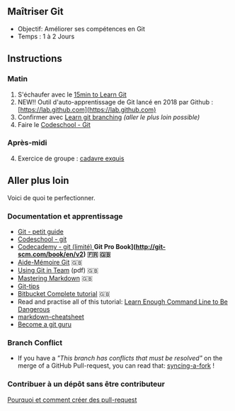 ## Maîtriser Git

- Objectif: Améliorer ses compétences en Git
- Temps : 1 à 2 Jours
## Instructions

### Matin
1. S'échaufer avec le [15min to Learn Git](https://try.github.io)
2. NEW!! Outil d'auto-apprentissage de Git lancé en 2018 par Github : [https://lab.github.com](https://lab.github.com)
2. Confirmer avec [Learn git branching](http://learngitbranching.js.org) _(aller le plus loin possible)_
3. Faire le [Codeschool - Git ](https://www.codeschool.com/learn/git)

### Après-midi
4. Exercice de groupe : [cadavre exquis]()


## Aller plus loin
Voici de quoi te perfectionner. 
### Documentation et apprentissage 
* [Git - petit guide](http://rogerdudler.github.io/git-guide/index.fr.html)
* [Codeschool - git ](https://www.codeschool.com/learn/git)
* [Codecademy - git (limité) ](https://www.codecademy.com/courses/learn-git/lessons/git-workflow/exercises/hello-git)
**Git Pro Book](http://git-scm.com/book/en/v2) :fr: :uk:**
* [Aide-Mémoire Git](https://services.github.com/on-demand/downloads/github-git-cheat-sheet.pdf) :uk:
* [Using Git in Team](01-GIT/documentation/git_2.pdf) (pdf)  :uk:
* [Mastering Markdown](https://guides.github.com/features/mastering-markdown/) :uk:
* [Git-tips](https://github.com/git-tips/tips)
* [Bitbucket Complete tutorial](https://www.atlassian.com/git/tutorials/learn-git-with-bitbucket-cloud) :uk:
* Read and practise all of this tutorial: [Learn Enough Command Line to Be Dangerous](http://www.learnenough.com/command-line/)
* [markdown-cheatsheet](https://guides.github.com/pdfs/markdown-cheatsheet-online.pdf)
* [Become a git guru](https://fr.atlassian.com/git/tutorials)

### Branch Conflict

* If you have a _"This branch has conflicts that must be resolved"_ on the merge of a GitHub Pull-request, you can read that: [syncing-a-fork](https://help.github.com/articles/syncing-a-fork/) !

### Contribuer à un dépôt sans être contributeur

[Pourquoi et comment créer des pull-request](https://services.github.com/on-demand/intro-to-github/create-pull-request)

